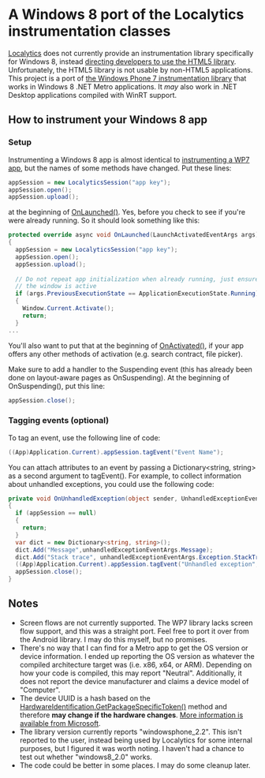 # A Windows 8 port of the Localytics instrumentation classes

[Localytics](http://www.localytics.com/) does not currently provide an instrumentation library specifically for Windows 8, instead [directing developers to use the HTML5 library](http://www.localytics.com/docs/windows-8-integration/).  Unfortunately, the HTML5 library is not usable by non-HTML5 applications.  This project is a port of [the Windows Phone 7 instrumentation library](http://www.localytics.com/docs/windows-phone-7-integration/) that works in Windows 8 .NET Metro applications.  It _may_ also work in .NET Desktop applications compiled with WinRT support.

## How to instrument your Windows 8 app
### Setup
Instrumenting a Windows 8 app is almost identical to [instrumenting a WP7 app](http://www.localytics.com/docs/windows-phone-7-integration/), but the names of some methods have changed.  Put these lines:
````csharp
appSession = new LocalyticsSession("app key");
appSession.open();
appSession.upload();
````
at the beginning of [OnLaunched()](http://msdn.microsoft.com/en-us/library/windows/apps/windows.ui.xaml.application.onlaunched.aspx).  Yes, before you check to see if you're were already running.  So it should look something like this:
````csharp
protected override async void OnLaunched(LaunchActivatedEventArgs args)
{
  appSession = new LocalyticsSession("app key");
  appSession.open();
  appSession.upload();
  
  // Do not repeat app initialization when already running, just ensure that
  // the window is active
  if (args.PreviousExecutionState == ApplicationExecutionState.Running)
  {
    Window.Current.Activate();
    return;
  }
...
````
You'll also want to put that at the beginning of [OnActivated()](http://msdn.microsoft.com/en-us/library/windows/apps/windows.ui.xaml.application.onactivated.aspx), if your app offers any other methods of activation (e.g. search contract, file picker).

Make sure to add a handler to the Suspending event (this has already been done on layout-aware pages as OnSuspending).  At the beginning of OnSuspending(), put this line:
````csharp
appSession.close();
````
### Tagging events (optional)
To tag an event, use the following line of code:
````csharp
((App)Application.Current).appSession.tagEvent("Event Name");
````
You can attach attributes to an event by passing a Dictionary<string, string> as a second argument to tagEvent().  For example, to collect information about unhandled exceptions, you could use the following code:
````csharp
private void OnUnhandledException(object sender, UnhandledExceptionEventArgs unhandledExceptionEventArgs)
{
  if (appSession == null)
  {
    return;
  }
  var dict = new Dictionary<string, string>();
  dict.Add("Message",unhandledExceptionEventArgs.Message);
  dict.Add("Stack trace", unhandledExceptionEventArgs.Exception.StackTrace);
  ((App)Application.Current).appSession.tagEvent("Unhandled exception", dict);
  appSession.close();
}
````
## Notes
- Screen flows are not currently supported.  The WP7 library lacks screen flow support, and this was a straight port.  Feel free to port it over from the Android library.  I may do this myself, but no promises.
- There's no way that I can find for a Metro app to get the OS version or device information.  I ended up reporting the OS version as whatever the compiled architecture target was (i.e. x86, x64, or ARM).  Depending on how your code is compiled, this may report "Neutral".  Additionally, it does not report the device manufacturer and claims a device model of "Computer".
- The device UUID is a hash based on the [HardwareIdentification.GetPackageSpecificToken()](http://msdn.microsoft.com/EN-US/library/windows/apps/windows.system.profile.hardwareidentification.getpackagespecifictoken.aspx) method and therefore __may change if the hardware changes__.  [More information is available from Microsoft](http://msdn.microsoft.com/en-us/library/windows/apps/jj553431#structure_of_an_ashwid).
- The library version currently reports "windowsphone_2.2".  This isn't reported to the user, instead being used by Localytics for some internal purposes, but I figured it was worth noting.  I haven't had a chance to test out whether "windows8_2.0" works.
- The code could be better in some places.  I may do some cleanup later.
